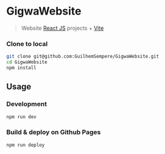 # GigwaWebsite

> Website [React JS](https://react.dev/) projects + [Vite](https://vitejs.dev/)

### Clone to local

```bash
git clone git@github.com:GuilhemSempere/GigwaWebsite.git
cd GigwaWebsite
npm install
```

## Usage

### Development

```bash
npm run dev
```

### Build & deploy on Github Pages

```bash
npm run deploy
```
